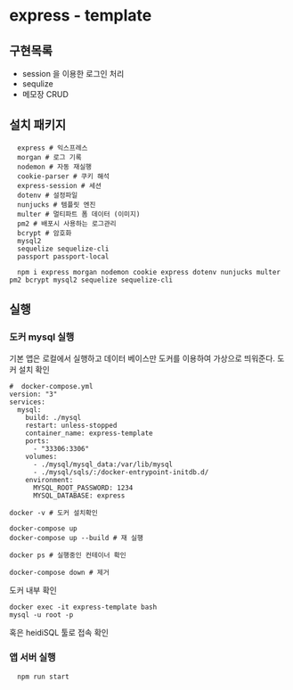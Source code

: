 # express - template

## 구현목록

- session 을 이용한 로그인 처리
- sequlize
- 메모장 CRUD

## 설치 패키지

```
  express # 익스프레스
  morgan # 로그 기록
  nodemon # 자동 재실행
  cookie-parser # 쿠키 해석
  express-session # 세션
  dotenv # 설정파일
  nunjucks # 템플릿 엔진
  multer # 멀티파트 폼 데이터 (이미지)
  pm2 # 배포시 사용하는 로그관리
  bcrypt # 암호화
  mysql2
  sequelize sequelize-cli
  passport passport-local
```

```
  npm i express morgan nodemon cookie express dotenv nunjucks multer pm2 bcrypt mysql2 sequelize sequelize-cli
```

## 실행

### 도커 mysql 실행

기본 앱은 로컬에서 실행하고
데이터 베이스만 도커를 이용하여 가상으로 띄워준다. 도커 설치 확인

```
#  docker-compose.yml
version: "3"
services:
  mysql:
    build: ./mysql
    restart: unless-stopped
    container_name: express-template
    ports:
      - "33306:3306"
    volumes:
      - ./mysql/mysql_data:/var/lib/mysql
      - ./mysql/sqls/:/docker-entrypoint-initdb.d/
    environment:
      MYSQL_ROOT_PASSWORD: 1234
      MYSQL_DATABASE: express
```

```
docker -v # 도커 설치확인

docker-compose up
docker-compose up --build # 재 실행

docker ps # 실행중인 컨테이너 확인

docker-compose down # 제거
```

도커 내부 확인

```
docker exec -it express-template bash
mysql -u root -p
```

혹은 heidiSQL 툴로 접속 확인

### 앱 서버 실행

```
  npm run start
```
